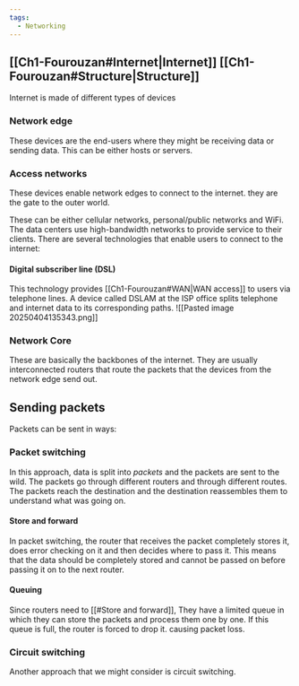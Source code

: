 ```yaml
---
tags:
  - Networking
---
```

## [[Ch1-Fourouzan#Internet|Internet]] [[Ch1-Fourouzan#Structure|Structure]]
Internet is made of different types of devices
### Network edge
These devices are the end-users where they might be receiving data or sending data. This can be either hosts or servers.
### Access networks
These devices enable network edges to connect to the internet. they are the gate to the outer world.

These can be either cellular networks, personal/public networks and WiFi. The data centers use high-bandwidth networks to provide service to their clients. There are several technologies that enable users to connect to the internet:

#### Digital subscriber line (DSL)
This technology provides [[Ch1-Fourouzan#WAN|WAN access]] to users via telephone lines. A device called DSLAM at the ISP office splits telephone and internet data to its corresponding paths.
![[Pasted image 20250404135343.png]]

### Network Core
These are basically the backbones of the internet. They are usually interconnected routers that route the packets that the devices from the network edge send out.
## Sending packets
Packets can be sent in ways:
### Packet switching
In this approach, data is split into *packets* and the packets are sent to the wild. The packets go through different routers and through different routes. The packets reach the destination and the destination reassembles them to understand what was going on.
#### Store and forward
In packet switching, the router that receives the packet completely stores it, does error checking on it and then decides where to pass it. This means that the data should be completely stored and cannot be passed on before passing it on to the next router.
#### Queuing
Since routers need to [[#Store and forward]], They have a limited queue in which they can store the packets and process them one by one. If this queue is full, the router is forced to drop it. causing packet loss.
### Circuit switching
Another approach that we might consider is circuit switching. 